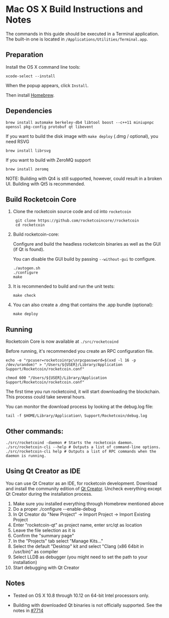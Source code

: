 Mac OS X Build Instructions and Notes
====================================
The commands in this guide should be executed in a Terminal application.
The built-in one is located in `/Applications/Utilities/Terminal.app`.

Preparation
-----------
Install the OS X command line tools:

`xcode-select --install`

When the popup appears, click `Install`.

Then install [Homebrew](https://brew.sh).

Dependencies
----------------------

    brew install automake berkeley-db4 libtool boost --c++11 miniupnpc openssl pkg-config protobuf qt libevent

If you want to build the disk image with `make deploy` (.dmg / optional), you need RSVG

    brew install librsvg

If you want to build with ZeroMQ support
    
    brew install zeromq

NOTE: Building with Qt4 is still supported, however, could result in a broken UI. Building with Qt5 is recommended.

Build Rocketcoin Core
------------------------

1. Clone the rocketcoin source code and cd into `rocketcoin`

        git clone https://github.com/rocketcoincore//rocketcoin
        cd rocketcoin

2.  Build rocketcoin-core:

    Configure and build the headless rocketcoin binaries as well as the GUI (if Qt is found).

    You can disable the GUI build by passing `--without-gui` to configure.

        ./autogen.sh
        ./configure
        make

3.  It is recommended to build and run the unit tests:

        make check

4.  You can also create a .dmg that contains the .app bundle (optional):

        make deploy

Running
-------

Rocketcoin Core is now available at `./src/rocketcoind`

Before running, it's recommended you create an RPC configuration file.

    echo -e "rpcuser=rocketcoinrpc\nrpcpassword=$(xxd -l 16 -p /dev/urandom)" > "/Users/${USER}/Library/Application Support/Rocketcoin/rocketcoin.conf"

    chmod 600 "/Users/${USER}/Library/Application Support/Rocketcoin/rocketcoin.conf"

The first time you run rocketcoind, it will start downloading the blockchain. This process could take several hours.

You can monitor the download process by looking at the debug.log file:

    tail -f $HOME/Library/Application\ Support/Rocketcoin/debug.log

Other commands:
-------

    ./src/rocketcoind -daemon # Starts the rocketcoin daemon.
    ./src/rocketcoin-cli --help # Outputs a list of command-line options.
    ./src/rocketcoin-cli help # Outputs a list of RPC commands when the daemon is running.

Using Qt Creator as IDE
------------------------
You can use Qt Creator as an IDE, for rocketcoin development.
Download and install the community edition of [Qt Creator](https://www.qt.io/download/).
Uncheck everything except Qt Creator during the installation process.

1. Make sure you installed everything through Homebrew mentioned above
2. Do a proper ./configure --enable-debug
3. In Qt Creator do "New Project" -> Import Project -> Import Existing Project
4. Enter "rocketcoin-qt" as project name, enter src/qt as location
5. Leave the file selection as it is
6. Confirm the "summary page"
7. In the "Projects" tab select "Manage Kits..."
8. Select the default "Desktop" kit and select "Clang (x86 64bit in /usr/bin)" as compiler
9. Select LLDB as debugger (you might need to set the path to your installation)
10. Start debugging with Qt Creator

Notes
-----

* Tested on OS X 10.8 through 10.12 on 64-bit Intel processors only.

* Building with downloaded Qt binaries is not officially supported. See the notes in [#7714](https://github.com/bitcoin/bitcoin/issues/7714)
